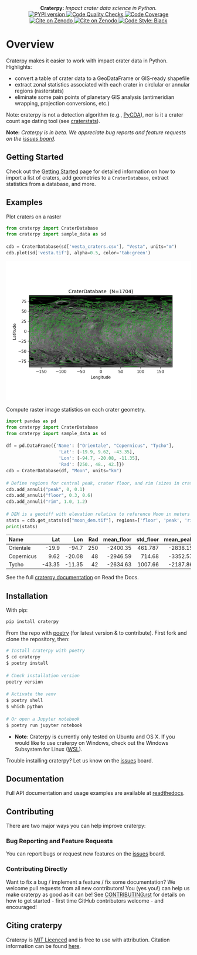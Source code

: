 <div align="center">
  <strong>Craterpy:</strong><em> Impact crater data science in Python.</em>
</div>

<div align="center">
  <!-- PYPI version -->
  <a href="https://badge.fury.io/py/craterpy">
    <img src="https://badge.fury.io/py/craterpy.svg"
      alt="PYPI version" />
  </a>
  <!-- Code quality and testing (CI) -->
  <a href="https://github.com/cjtu/craterpy/actions">
    <img src="https://github.com/cjtu/craterpy/workflows/Code%20Quality%20Checks/badge.svg"
      alt="Code Quality Checks" />
  </a>
  <!-- Test Coverage (codecov) -->
  <a href="https://codecov.io/gh/cjtu/craterpy">
    <img src="https://codecov.io/gh/cjtu/craterpy/branch/trunk/graph/badge.svg?token=9K567x0YUJ"
      alt="Code Coverage" />
  </a>
</div>
<div align="center">
  <!-- Zenodo citation -->
  <a href="https://zenodo.org/badge/latestdoi/88457986">
    <img src="https://zenodo.org/badge/88457986.svg"
      alt="Cite on Zenodo" />
  </a>
  <!-- ReadTheDocs -->
  <a href="http://craterpy.readthedocs.io/en/latest/?badge=latest">
    <img src="http://readthedocs.org/projects/craterpy/badge/?version=latest"
      alt="Cite on Zenodo" />
  </a>
  <!-- Code Style -->
  <a href="https://github.com/psf/black">
    <img src="https://img.shields.io/badge/code%20style-black-000000.svg"
      alt="Code Style: Black" />
      </a>
</div>

# Overview

Craterpy makes it easier to work with impact crater data in Python. Highlights:

- convert a table of crater data to a GeoDataFrame or GIS-ready shapefile
- extract zonal statistics associated with each crater in circlular or annular regions (rasterstats)
- eliminate some pain points of planetary GIS analysis (antimeridian wrapping, projection conversions, etc.)

Note: craterpy is not a detection algorithm (e.g., [PyCDA](https://github.com/AlliedToasters/PyCDA)), nor is it a crater count age dating tool (see [craterstats](https://github.com/ggmichael/craterstats)).

**Note:** *Craterpy is in beta. We appreciate bug reports and feature requests on the [issues board](https://github.com/cjtu/craterpy/issues).*


## Getting Started

Check out the [Getting Started](https://craterpy.readthedocs.io/en/latest/getting_started.html#) page for detailed information on how to import a list of craters, add geometries to a `CraterDatabase`, extract statistics from a database, and more.

## Examples

Plot craters on a raster

```python
from craterpy import CraterDatabase
from craterpy import sample_data as sd

cdb = CraterDatabase(sd['vesta_craters.csv'], "Vesta", units="m")
cdb.plot(sd['vesta.tif'], alpha=0.5, color='tab:green')
```

![Vesta map plot](https://github.com/cjtu/craterpy/raw/trunk/craterpy/data/_images/readme_vesta_cdb.png)


Compute raster image statistics on each crater geometry.

```python
import pandas as pd
from craterpy import CraterDatabase
from craterpy import sample_data as sd

df = pd.DataFrame({'Name': ["Orientale", "Copernicus", "Tycho"],
                    'Lat': [-19.9, 9.62, -43.35],
                    'Lon': [-94.7, -20.08, -11.35],
                    'Rad': [250., 48., 42.]})
cdb = CraterDatabase(df, "Moon", units="km")

# Define regions for central peak, crater floor, and rim (sizes in crater radii)
cdb.add_annuli("peak", 0, 0.1)
cdb.add_annuli("floor", 0.3, 0.6)
cdb.add_annuli("rim", 1.0, 1.2)

# DEM is a geotiff with elevation relative to reference Moon in meters
stats = cdb.get_stats(sd["moon_dem.tif"], regions=['floor', 'peak', 'rim'], stats=['mean', 'std'])
print(stats)
```

<!-- | **Name** | **Lat** | **Lon** | **Rad** | **mean_floor** | **std_floor** | **mean_peak** | **std_peak** | **mean_rim** | **std_rim** |
|---|---|---|---|---|---|---|---|---|---|
| Orientale | -19.90 | -94.70 | 250.0 | -2400.0 | 400.0 | -2800.0 | 100.0 | 400.0 | 1100.0 |
| Compernicus | 9.62 | -20.08 | 48.0 | -3400.0 | 200.0 | -3400.0 | 100.0 | -0.0 | 200.0 |
| Tycho | -43.35 | -11.35 | 42.0 | -3200.0 | 400.0 | -2100.0 | 500.0 | 900.0 | 400.0 | -->
| **Name**       |    **Lat** |    **Lon** |   **Rad** |   **mean_floor** |   **std_floor** |   **mean_peak** |   **std_peak** |   **mean_rim** |   **std_rim** |
|:-----------|-------:|-------:|------:|-------------:|------------:|------------:|-----------:|-----------:|----------:|
| Orientale  | -19.9  | -94.7  |   250 |     -2400.35 |     461.787 |    -2838.15 |    87.9599 |    437.366 |  1103.27  |
| Copernicus |   9.62 | -20.08 |    48 |     -2946.59 |     714.68  |    -3352.57 |   153.847  |   -470.978 |   655.375 |
| Tycho      | -43.35 | -11.35 |    42 |     -2634.63 |    1007.66  |    -2187.86 |  1010.25   |    174.735 |  1046.08  |


See the full [craterpy documentation](https://readthedocs.org/projects/craterpy/) on Read the Docs.


## Installation

With pip:

```bash
pip install craterpy
```

From the repo with [poetry](https://python-poetry.org/docs/) (for latest version & to contribute). First fork and clone the repository, then:

```bash
# Install craterpy with poetry
$ cd craterpy
$ poetry install

# Check installation version
poetry version

# Activate the venv 
$ poetry shell
$ which python

# Or open a Jupyter notebook
$ poetry run jupyter notebook
```
- **Note**: Craterpy is currently only tested on Ubuntu and OS X. If you would like to use craterpy on Windows, check out the Windows Subsystem for Linux ([WSL](https://docs.microsoft.com/en-us/windows/wsl/install)). 

Trouble installing craterpy? Let us know on the [issues](https://github.com/cjtu/craterpy/issues) board.


## Documentation

Full API documentation and usage examples are available at [readthedocs](https://readthedocs.org/projects/craterpy/).

## Contributing

There are two major ways you can help improve craterpy:

### Bug Reporting and Feature Requests

You can report bugs or request new features on the [issues](https://github.com/cjtu/craterpy/issues) board.

### Contributing Directly

Want to fix a bug / implement a feature / fix some documentation? We welcome pull requests from all new contributors! You (yes you!) can help us make craterpy as good as it can be! See [CONTRIBUTING.rst](https://github.com/cjtu/craterpy/blob/trunk/CONTRIBUTING.rst) for details on how to get started - first time GitHub contributors welcome - and encouraged!

## Citing craterpy

Craterpy is [MIT Licenced](https://github.com/cjtu/craterpy/blob/master/LICENSE.txt) and is free to use with attribution. Citation information can be found [here](https://zenodo.org/badge/latestdoi/88457986).
